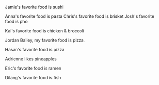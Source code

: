 
Jamie's favorite food is sushi

Anna's favorite food is pasta
Chris's favorite food is brisket
Josh's favorite food is pho

Kai's favorite food is chicken & broccoli

Jordan Bailey, my favorite food is pizza.


Hasan's favorite food is pizza 


Adrienne likes pineapples

Eric's favorite food is ramen

Dilang's favorite food is fish
